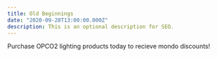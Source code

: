 ```yaml
---
title: Old Beginnings
date: "2020-09-28T13:00:00.000Z"
description: This is an optional description for SEO.
---
```


Purchase OPCO2 lighting products today to recieve mondo discounts!